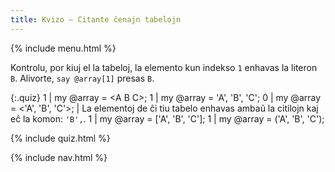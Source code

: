 ```yaml
---
title: Kvizo — Citante ĉenajn tabelojn
---
```


{% include menu.html %}

Kontrolu, por kiuj el la tabeloj, la elemento kun indekso `1` enhavas la literon `B`. Alivorte, `say @array[1]` presas `B`.

{:.quiz}
1 | my @array = &lt;A B C&gt;;
1 | my @array = &apos;A&apos;, &apos;B&apos;, &apos;C&apos;;
0 | my @array = <&apos;A&apos;, &apos;B&apos;, &apos;C&apos;>; | La elementoj de ĉi tiu tabelo enhavas ambaŭ la citilojn kaj eĉ la komon: `'B',`.
1 | my @array = [&apos;A&apos;, &apos;B&apos;, &apos;C&apos;];
1 | my @array = (&apos;A&apos;, &apos;B&apos;, &apos;C&apos;);

{% include quiz.html %}

{% include nav.html %}